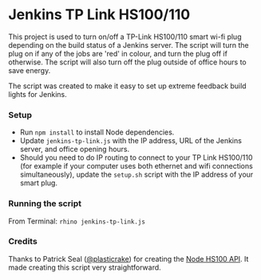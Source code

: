 # Jenkins TP Link HS100/110

This project is used to turn on/off a TP-Link HS100/110 smart wi-fi plug depending on the build status of a Jenkins server.
The script will turn the plug on if any of the jobs are 'red' in colour, and turn the plug off if otherwise. The script
will also turn off the plug outside of office hours to save energy.

The script was created to make it easy to set up extreme feedback build lights for Jenkins.

### Setup

- Run `npm install` to install Node dependencies.
- Update `jenkins-tp-link.js` with the IP address, URL of the Jenkins server, and office opening hours.
- Should you need to do IP routing to connect to your TP Link HS100/110 (for example if your computer uses both ethernet
and wifi connections simultaneously), update the `setup.sh` script with the IP address of your smart plug.

### Running the script

From Terminal: `rhino jenkins-tp-link.js`

### Credits

Thanks to Patrick Seal ([@plasticrake](https://github.com/plasticrake)) for creating the [Node HS100 API](https://github.com/plasticrake/hs100-api).
It made creating this script very straightforward.
